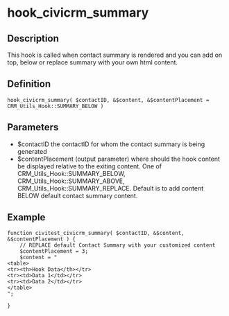 # hook_civicrm_summary

## Description

This hook is called when contact summary is rendered and you can add on
top, below or replace summary with your own html content.

## Definition

    hook_civicrm_summary( $contactID, &$content, &$contentPlacement = CRM_Utils_Hook::SUMMARY_BELOW )

## Parameters

-   $contactID the contactID for whom the contact summary is being
    generated
-   $contentPlacement (output parameter) where should the hook content
    be displayed relative to the exiting content. One of
    CRM_Utils_Hook::SUMMARY_BELOW, CRM_Utils_Hook::SUMMARY_ABOVE,
    CRM_Utils_Hook::SUMMARY_REPLACE. Default is to add content BELOW
    default contact summary content.

## Example

    function civitest_civicrm_summary( $contactID, &$content, &$contentPlacement ) {
        // REPLACE default Contact Summary with your customized content
        $contentPlacement = 3;
        $content = "
    <table>
    <tr><th>Hook Data</th></tr>
    <tr><td>Data 1</td></tr>
    <tr><td>Data 2</td></tr>
    </table>
    ";

    }